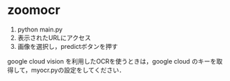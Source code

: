 # zoomocr

1. python main.py
2. 表示されたURLにアクセス
3. 画像を選択し，predictボタンを押す

google cloud vision を利用したOCRを使うときは，google cloud のキーを取得して，myocr.pyの設定をしてください．
